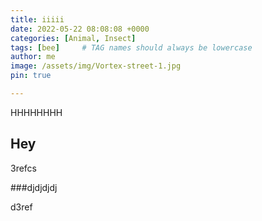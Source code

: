 ```yaml
---
title: iiiii
date: 2022-05-22 08:08:08 +0000
categories: [Animal, Insect]
tags: [bee]     # TAG names should always be lowercase
author: me
image: /assets/img/Vortex-street-1.jpg
pin: true

---
```



HHHHHHHH

## Hey

3refcs

###djdjdjdj

d3ref
